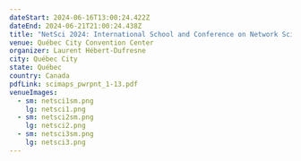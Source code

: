 ```yaml
---
dateStart: 2024-06-16T13:00:24.422Z
dateEnd: 2024-06-21T21:00:24.438Z
title: "NetSci 2024: International School and Conference on Network Science "
venue: Québec City Convention Center
organizer: Laurent Hébert-Dufresne
city: Québec City
state: Québec
country: Canada
pdfLink: scimaps_pwrpnt_1-13.pdf
venueImages:
  - sm: netsci1sm.png
    lg: netsci1.png
  - sm: netsci2sm.png
    lg: netsci2.png
  - sm: netsci3sm.png
    lg: netsci3.png
---
```

